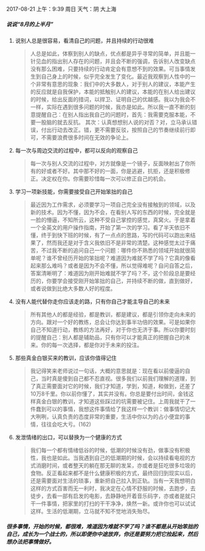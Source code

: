 2017-08-21  上午：9:39  周日  天气：阴   大上海

##### *说说“8月的上半月”*

1. 说别人总是很容易，看清自己的问题，并且持续的行动很难

   > 人总是如此，体察到别人的缺点，优点都是异乎寻常的简单，并且能一针见血的指出别人存在的问题，并且会不断的强调，告诉别人改变缺点没有那么困难，只要持续的行动肯定会有意想不到的效果。可当事情发生到自己身上的时候，似乎完全发生了变化。最近我观察到人性中的一个非常有意思的现象：我们中的大多数人，对于别人的建议，本能产生的反应就是自我保护，本能的抵触别人的建议，本能的在别人给出建议的时候，给出反面的措词，以捍卫、证明自己的优越感。我以为我会不一样，实际在遇到很多问题的时候，我亦是如此。所以我一直不断的刻意提醒自己：在别人指出我自己的问题时，首先：我需要克服本能，不要一股脑的就去反抗。 其次：认真想想别人说的对否？对，立马承认错误，付出行动去改正。错，更不需要反驳，按照自己的节奏继续前行即可，不需要浪费很多时间在无效的争论上。

2. 每一次与周边交流的过程中，都可以反向的观察自己

   > ​每一次与别人交流的过程中，对方就像是一个镜子，反面映射出了你所有的好或者不好。其中那不好的一面，你是逃避，抗拒，还是积极修正。决定权在你。你需要珍惜每一次可以修正自己的机会。

3. 学习一项新技能，你需要接受自己开始笨拙的自己

   > 最近因为工作需求，必须要学习一项自己完全没有接触到的领域，以及新的技术。因为不懂，因为不会，在看别人写的东西的时候，完全就是一脸的懵逼，不知所云，这种不受自己掌控的感觉，真窝火。于是拿着一个全英文的用户操作指南，开始了第一次的学习。看了半天依旧不懂，终于到快下班的时候，有了一点点的思路，写的代码可以跑出来结果了，然而我还是对于含义我依旧不是非常的清楚。这种感觉太过于痛苦，不过我不断的追问自己一个问题：哪件你不熟悉的领域开始就很简单呢？谁不曾经历开始的笨拙呢？难道因为难就不学了吗？它真的像看起来那么难吗？或者是因为不会不懂，所以觉得难呢？自问自答之后，答案清晰明了：难道因为刚开始难就不学了吗？不，这个阶段总是要经历的，你要学会接受刚开始笨拙的自己，并持续不断的做，直到做好，或者说做到比绝大多数人好的程度。

4. 没有人能代替你走你应该走的路，只有你自己才能主导自己的未来

   > 所有其他人的都是经验，都是教训，都是建议，都是引领你走向未来的方向。跟对一个好的教练，总会让你达到事半功倍的效果。可是如果你自己不知道行动，教练的方法再好，对于你也无济于事。所以你要时刻的提醒自己：别人都是辅助品，只有你可以才能真正的把握自己的未来。你的每一次选择，都是你对于未来的投注。

5. 那些真金白银买来的教训，应该你值得记住

   > 我记得笑来老师说过一句话，大概的意思就是：现在看以前傻逼的自己，当时真是傻到自己都不忍直视。很多我们以前我们理解的道理，到了真正需要面对它的时候，我们才知道，学到，知道，和做到，还差了10万8千里。你以前你懂了，其实并没有。你总是要付出时间，金钱这样真金白银的教训，才知道这些踩过的坑需要被记住。上周我就干了一件蠢到可以的事情，我想这件事情给了我这样一个教训：做事情切记大大咧咧，认真负责的态度非常的重要，生活中你以为的占小便宜的事情，往往会吃大亏。(162)

6. 发泄情绪的出口，可以替换为一个健康的方式

   > 我们每一个都有情绪低谷的时候，低潮的时候没有劲，做事没有积极性，我也是如此。当我遇到自己的低潮期的时候，会以持续看电视的方式消磨时间，或者整天的躺在那无聊的发呆，亦或者是狂吃很多垃圾的食物。反正看起来都不是什么健康积极的方式，最终回归到现实以后，还是需要面对生活的琐事，重新把自己拉入到正轨。当有一天我想明白这样的方式百害而无一利时，我决定在心情不舒服的时候，去跑步，去徒步，去看一部有启发的电影，去静静地开着音乐码字，亦或者是就只干一件事情，把家里的打扫的干干净净，焕然一新。或许你也可以试试这样。生活的低潮期，立马就不知不觉地消失殆尽。

##### *很多事情，开始的时候，都很难，难道因为难就不学了吗？谁不都是从开始笨拙的自己，成长为一个战士的，所以即便你中途放弃，你还是要努力把它捡起来，然后想办法把事情做好。*
